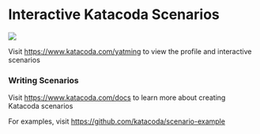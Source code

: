 # Interactive Katacoda Scenarios

[![](http://shields.katacoda.com/katacoda/yatming/count.svg)](https://www.katacoda.com/yatming "Get your profile on Katacoda.com")

Visit https://www.katacoda.com/yatming to view the profile and interactive scenarios

### Writing Scenarios
Visit https://www.katacoda.com/docs to learn more about creating Katacoda scenarios

For examples, visit https://github.com/katacoda/scenario-example
